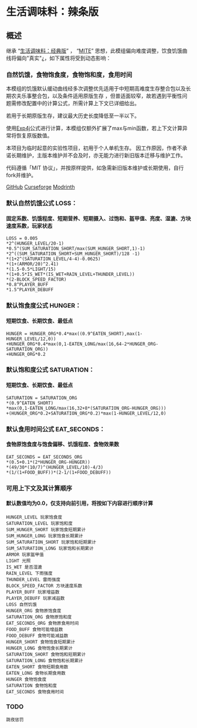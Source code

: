 # 生活调味料：辣条版
## 概述
继承
“[生活调味料：经典版](https://www.curseforge.com/minecraft/mc-mods/the-spice-of-life)” ，
“[MITE](https://www.minecraftforum.net/forums/mapping-and-modding-java-edition/minecraft-mods/1294284-minecraft-is-too-easy-mite-mod)”
思想，此模组偏向难度调整，饮食饥饿曲线将偏向"真实"¿，如下属性将受到动态影响：

### 自然饥饿，食物饱食度，食物饱和度，食用时间

本模组的饥饿默认缓动曲线经多次调整优先适用于中短期高难度生存整合包以及长期农夫乐事整合包，以及条件适用原版生存
，但普适面较窄，故若遇到平衡性问题需修改配置中的计算公式，所需计算上下文已详细给出。

若用于长期原版生存，建议最大历史长度降低至一半以下。

使用[Exp4j](https://www.objecthunter.net/exp4j/)公式进行计算，本模组仅额外扩展了max与min函数，若上下文计算异常将恢复原版数值。

本项目为临时起意的实验性项目，初用于个人单机生存。
因工作原因，作者不承诺长期维护，主版本维护并不会及时，亦无能力进行新旧版本迁移与维护工作。

代码遵循「MIT 协议」，并按原样提供，如急需新旧版本维护或长期使用，自行fork并维护。

[GitHub]()
[Curseforge]()
[Modrinth]()

### 默认自然饥饿公式 LOSS：
#### 固定系数、饥饿程度、短期营养、短期摄入、过饱和、盔甲值、亮度、湿漉、方块速度系数，玩家状态
```text
LOSS = 0.005
*2^(HUNGER_LEVEL/20-1)
*0.5^(SUM_SATURATION_SHORT/max(SUM_HUNGER_SHORT,1)-1)
*2^((SUM_SATURATION_SHORT+SUM_HUNGER_SHORT)/128 -1)
*(1+2^(SATURATION_LEVEL/4-4)-0.0625)
*(1+(ARMOR/20)^2.41)
*(1.5-0.5*LIGHT/15)
*(1+0.5*IS_WET*(IS_WET+RAIN_LEVEL+THUNDER_LEVEL))
*(2-BLOCK_SPEED_FACTOR)
*0.8^PLAYER_BUFF
*1.5^PLAYER_DEBUFF
```
### 默认饱食度公式 HUNGER：
#### 短期饮食、长期饮食、最低点
```text
HUNGER = HUNGER_ORG*0.4*max((0.9^EATEN_SHORT),max(1-HUNGER_LEVEL/12,0))
+HUNGER_ORG*0.4*max(0,1-EATEN_LONG/max(16,64-2*HUNGER_ORG-SATURATION_ORG))
+HUNGER_ORG*0.2
```
### 默认饱和度公式 SATURATION：
#### 短期饮食、长期饮食、最低点
```text
SATURATION = SATURATION_ORG
*(0.9^EATEN_SHORT)
*max(0,1-EATEN_LONG/max(16,32+8*(SATURATION_ORG-HUNGER_ORG)))
+(HUNGER_ORG*0.2+SATURATION_ORG*0.2)*max(1-HUNGER_LEVEL/12,0)
```
### 默认食用时间公式 EAT_SECONDS：
#### 食物原饱食度与饱食偏移、饥饿程度、食物效果数
```text
EAT_SECONDS = EAT_SECONDS_ORG
*(0.5+0.1*(2*HUNGER_ORG-HUNGER))
*(49/30*(10/7)^(HUNGER_LEVEL/10)-4/3)
*(1/(1+FOOD_BUFF))*(2-1/(1+FOOD_DEBUFF))
```
### 可用上下文及其计算顺序
#### 默认数值均为0.0，仅支持向前引用，将按如下内容进行顺序计算
```text
HUNGER_LEVEL 玩家饱食度
SATURATION_LEVEL 玩家饱和度
SUM_HUNGER_SHORT 玩家饱食短期累计
SUM_HUNGER_LONG 玩家饱食长期累计
SUM_SATURATION_SHORT 玩家饱和短期累计
SUM_SATURATION_LONG 玩家饱和长期累计
ARMOR 玩家盔甲值
LIGHT 光照
IS_WET 是否湿漉
RAIN_LEVEL 下雨强度
THUNDER_LEVEL 雷雨强度
BLOCK_SPEED_FACTOR 方块速度系数
PLAYER_BUFF 玩家增益数
PLAYER_DEBUFF 玩家减益数
LOSS 自然饥饿
HUNGER_ORG 食物原饱食度
SATURATION_ORG 食物原饱和度
EAT_SECONDS_ORG 食物原食用时间
FOOD_BUFF 食物可能增益数
FOOD_DEBUFF 食物可能减益数
HUNGER_SHORT 食物饱食短期累计
HUNGER_LONG 食物饱食长期累计
SATURATION_SHORT 食物饱和短期累计
SATURATION_LONG 食物饱和长期累计
EATEN_SHORT 食物短期食用数
EATEN_LONG 食物长期食用数
HUNGER 食物饱食度
SATURATION 食物饱和度
EAT_SECONDS 食物食用时间
```
### TODO
```text
跳夜惩罚
```